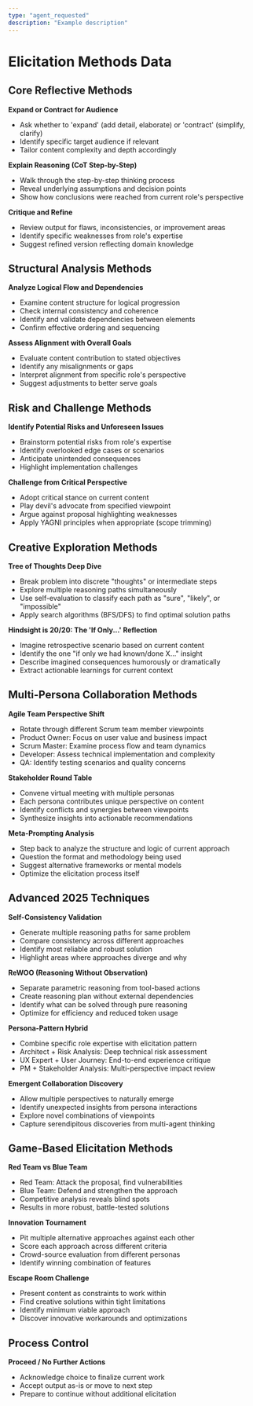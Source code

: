 ```yaml
---
type: "agent_requested"
description: "Example description"
---
```

# Elicitation Methods Data

## Core Reflective Methods

**Expand or Contract for Audience**
- Ask whether to 'expand' (add detail, elaborate) or 'contract' (simplify, clarify)
- Identify specific target audience if relevant
- Tailor content complexity and depth accordingly

**Explain Reasoning (CoT Step-by-Step)**
- Walk through the step-by-step thinking process
- Reveal underlying assumptions and decision points
- Show how conclusions were reached from current role's perspective

**Critique and Refine**
- Review output for flaws, inconsistencies, or improvement areas
- Identify specific weaknesses from role's expertise
- Suggest refined version reflecting domain knowledge

## Structural Analysis Methods

**Analyze Logical Flow and Dependencies**
- Examine content structure for logical progression
- Check internal consistency and coherence
- Identify and validate dependencies between elements
- Confirm effective ordering and sequencing

**Assess Alignment with Overall Goals**
- Evaluate content contribution to stated objectives
- Identify any misalignments or gaps
- Interpret alignment from specific role's perspective
- Suggest adjustments to better serve goals

## Risk and Challenge Methods

**Identify Potential Risks and Unforeseen Issues**
- Brainstorm potential risks from role's expertise
- Identify overlooked edge cases or scenarios
- Anticipate unintended consequences
- Highlight implementation challenges

**Challenge from Critical Perspective**
- Adopt critical stance on current content
- Play devil's advocate from specified viewpoint
- Argue against proposal highlighting weaknesses
- Apply YAGNI principles when appropriate (scope trimming)

## Creative Exploration Methods

**Tree of Thoughts Deep Dive**
- Break problem into discrete "thoughts" or intermediate steps
- Explore multiple reasoning paths simultaneously
- Use self-evaluation to classify each path as "sure", "likely", or "impossible"
- Apply search algorithms (BFS/DFS) to find optimal solution paths

**Hindsight is 20/20: The 'If Only...' Reflection**
- Imagine retrospective scenario based on current content
- Identify the one "if only we had known/done X..." insight
- Describe imagined consequences humorously or dramatically
- Extract actionable learnings for current context

## Multi-Persona Collaboration Methods

**Agile Team Perspective Shift**
- Rotate through different Scrum team member viewpoints
- Product Owner: Focus on user value and business impact
- Scrum Master: Examine process flow and team dynamics
- Developer: Assess technical implementation and complexity
- QA: Identify testing scenarios and quality concerns

**Stakeholder Round Table**
- Convene virtual meeting with multiple personas
- Each persona contributes unique perspective on content
- Identify conflicts and synergies between viewpoints
- Synthesize insights into actionable recommendations

**Meta-Prompting Analysis**
- Step back to analyze the structure and logic of current approach
- Question the format and methodology being used
- Suggest alternative frameworks or mental models
- Optimize the elicitation process itself

## Advanced 2025 Techniques

**Self-Consistency Validation**
- Generate multiple reasoning paths for same problem
- Compare consistency across different approaches
- Identify most reliable and robust solution
- Highlight areas where approaches diverge and why

**ReWOO (Reasoning Without Observation)**
- Separate parametric reasoning from tool-based actions
- Create reasoning plan without external dependencies
- Identify what can be solved through pure reasoning
- Optimize for efficiency and reduced token usage

**Persona-Pattern Hybrid**
- Combine specific role expertise with elicitation pattern
- Architect + Risk Analysis: Deep technical risk assessment
- UX Expert + User Journey: End-to-end experience critique
- PM + Stakeholder Analysis: Multi-perspective impact review

**Emergent Collaboration Discovery**
- Allow multiple perspectives to naturally emerge
- Identify unexpected insights from persona interactions
- Explore novel combinations of viewpoints
- Capture serendipitous discoveries from multi-agent thinking

## Game-Based Elicitation Methods

**Red Team vs Blue Team**
- Red Team: Attack the proposal, find vulnerabilities
- Blue Team: Defend and strengthen the approach
- Competitive analysis reveals blind spots
- Results in more robust, battle-tested solutions

**Innovation Tournament**
- Pit multiple alternative approaches against each other
- Score each approach across different criteria
- Crowd-source evaluation from different personas
- Identify winning combination of features

**Escape Room Challenge**
- Present content as constraints to work within
- Find creative solutions within tight limitations
- Identify minimum viable approach
- Discover innovative workarounds and optimizations

## Process Control

**Proceed / No Further Actions**
- Acknowledge choice to finalize current work
- Accept output as-is or move to next step
- Prepare to continue without additional elicitation
